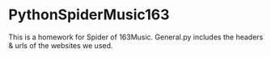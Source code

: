 # PythonSpiderMusic163
This is a homework for Spider of 163Music.
General.py includes the headers & urls of the websites we used.
